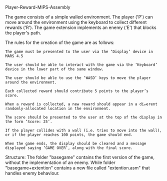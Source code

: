 Player-Reward-MIPS-Assembly

The game consists of a simple walled environment. The player ('P') can move around the environment using the keyboard to collect different rewards ('R'). The game extension implements an enemy ('E') that blocks the player's path.

The rules for the creation of the game are as follows:

    The game must be presented to the user via the ‘Display’ device in MARS 4.5
    
    The user should be able to interact with the game via the ‘Keyboard’ device in the lower part of the same window.
    
    The user should be able to use the ‘WASD’ keys to move the player around the environment.
    
    Each collected reward should contribute 5 points to the player’s score.
    
    When a reward is collected, a new reward should appear in a di↵erent randomly-allocated location in the environment.
    
    The score should be presented to the user at the top of the display in the form ‘Score: 25’.
    
    If the player collides with a wall (i.e. tries to move into the wall), or if the player reaches 100 points, the game should end.
    
    When the game ends, the display should be cleared and a message displayed saying ‘GAME OVER’, along with the final score.

Structure:
The folder "basegame" contains the first version of the game, without the implementation of an enemy. While folder "basegame+extention" contains a new file called "extention.asm" that handles enemy behaviour.
